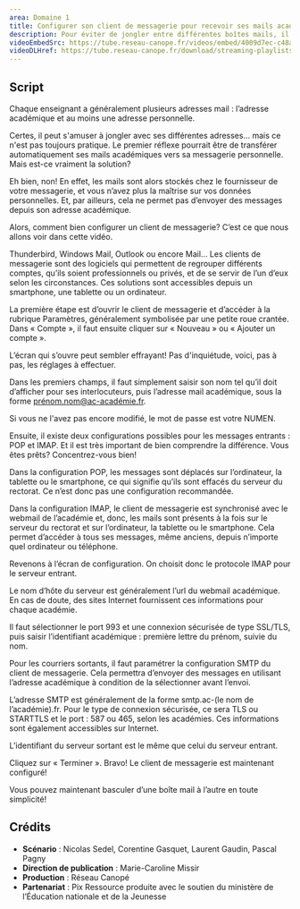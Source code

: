 ```yaml
---
area: Domaine 1
title: Configurer son client de messagerie pour recevoir ses mails académiques
description: Pour éviter de jongler entre différentes boîtes mails, il est possible d'utiliser un client de messagerie pour centraliser ses emails. Toutes les informations dans cette vidéo !
videoEmbedSrc: https://tube.reseau-canope.fr/videos/embed/4009d7ec-c48a-4a13-8198-7a083af3d61f
videoDLHref: https://tube.reseau-canope.fr/download/streaming-playlists/hls/videos/4009d7ec-c48a-4a13-8198-7a083af3d61f-1080-fragmented.mp4
---
```


## Script

Chaque enseignant a généralement plusieurs adresses mail : l’adresse académique et au
moins une adresse personnelle.

Certes, il peut s'amuser à jongler avec ses différentes adresses... mais ce n'est pas toujours
pratique. Le premier réflexe pourrait être de transférer automatiquement ses mails
académiques vers sa messagerie personnelle. Mais est-ce vraiment la solution?

Eh bien, non! En effet, les mails sont alors stockés chez le fournisseur de votre messagerie,
et vous n’avez plus la maîtrise sur vos données personnelles. Et, par ailleurs, cela ne permet
pas d’envoyer des messages depuis son adresse académique.

Alors, comment bien configurer un client de messagerie? C’est ce que nous allons voir dans
cette vidéo.

Thunderbird, Windows Mail, Outlook ou encore Mail... Les clients de messagerie sont des
logiciels qui permettent de regrouper différents comptes, qu’ils soient professionnels ou
privés, et de se servir de l’un d’eux selon les circonstances. Ces solutions sont accessibles
depuis un smartphone, une tablette ou un ordinateur.

La première étape est d’ouvrir le client de messagerie et d’accéder à la rubrique Paramètres,
généralement symbolisée par une petite roue crantée. Dans « Compte », il faut ensuite
cliquer sur « Nouveau » ou « Ajouter un compte ».

L’écran qui s’ouvre peut sembler effrayant! Pas d'inquiétude, voici, pas à pas, les réglages à
effectuer.

Dans les premiers champs, il faut simplement saisir son nom tel qu’il doit d’afficher pour ses
interlocuteurs, puis l’adresse mail académique, sous la forme prénom.nom@ac-académie.fr.

Si vous ne l'avez pas encore modifié, le mot de passe est votre NUMEN.


Ensuite, il existe deux configurations possibles pour les messages entrants : POP et IMAP. Et
il est très important de bien comprendre la différence. Vous êtes prêts? Concentrez-vous
bien!

Dans la configuration POP, les messages sont déplacés sur l’ordinateur, la tablette ou le
smartphone, ce qui signifie qu’ils sont effacés du serveur du rectorat. Ce n’est donc pas une
configuration recommandée.

Dans la configuration IMAP, le client de messagerie est synchronisé avec le webmail de
l’académie et, donc, les mails sont présents à la fois sur le serveur du rectorat et sur
l’ordinateur, la tablette ou le smartphone. Cela permet d’accéder à tous ses messages,
même anciens, depuis n’importe quel ordinateur ou téléphone.

Revenons à l’écran de configuration. On choisit donc le protocole IMAP pour le serveur
entrant.

Le nom d’hôte du serveur est généralement l’url du webmail académique. En cas de doute,
des sites Internet fournissent ces informations pour chaque académie.

Il faut sélectionner le port 993 et une connexion sécurisée de type SSL/TLS, puis saisir
l’identifiant académique : première lettre du prénom, suivie du nom.

Pour les courriers sortants, il faut paramétrer la configuration SMTP du client de messagerie.
Cela permettra d’envoyer des messages en utilisant l’adresse académique à condition de la
sélectionner avant l’envoi.

L’adresse SMTP est généralement de la forme smtp.ac-(le nom de l’académie).fr. Pour le
type de connexion sécurisée, ce sera TLS ou STARTTLS et le port : 587 ou 465, selon les
académies. Ces informations sont également accessibles sur Internet.

L’identifiant du serveur sortant est le même que celui du serveur entrant.

Cliquez sur « Terminer ». Bravo! Le client de messagerie est maintenant configuré!

Vous pouvez maintenant basculer d’une boîte mail à l’autre en toute simplicité!

## Crédits

- **Scénario** : Nicolas Sedel, Corentine Gasquet, Laurent Gaudin, Pascal Pagny
- **Direction de publication** : Marie-Caroline Missir
- **Production** : Réseau Canopé
- **Partenariat** : Pix
Ressource produite avec le soutien du ministère de l’Éducation nationale et de la Jeunesse
